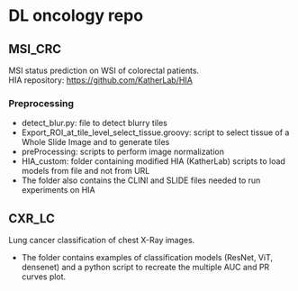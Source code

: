 # DL oncology repo

## MSI_CRC
MSI status prediction on WSI of colorectal patients.    
HIA repository: https://github.com/KatherLab/HIA

### Preprocessing
- detect_blur.py: file to detect blurry tiles
- Export_ROI_at_tile_level_select_tissue.groovy: script to select tissue of a Whole Slide Image and to generate tiles
- preProcessing: scripts to perform image normalization
- HIA_custom: folder containing modified HIA (KatherLab) scripts to load models from file and not from URL
- The folder also contains the CLINI and SLIDE files needed to run experiments on HIA


## CXR_LC
Lung cancer classification of chest X-Ray images.
- The folder contains examples of classification models (ResNet, ViT, densenet) and a python script to recreate the multiple AUC and PR curves plot.
